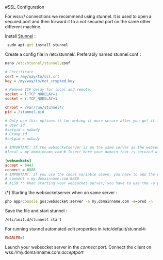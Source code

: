 #SSL Configuration

For wss:// connections we recommend using stunnel. It is used to open a secured port and then forward it to a not secured port on the same other different machine.

Install [Stunnel](https://www.stunnel.org/index.html) : 

```cmd
 sudo apt-get install stunnel
 ```

Create a config file in /etc/stunnel/. Preferably named stunnel.conf : 

```cmd
nano /etc/stunnel/stunnel.conf
```

```ini
# Certificate
cert = /my/way/to/ssl.crt
key = /my/way/to/not_crypted.key

# Remove TCP delay for local and remote.
socket = l:TCP_NODELAY=1
socket = r:TCP_NODELAY=1

chroot = /var/run/stunnel4/
pid = /stunnel.pid

# Only use this options if for making it more secure after you get it to work.
# User id
#setuid = nobody
# Group id
#setgid = nobody

# IMPORTANT: If the websocketserver is on the same server as the webserver use this:
#local = my.domainname.com # Insert here your domain that is secured with https.

[websockets]
accept = 8443
connect = 8888
# IMPORTANT: If you use the local variable above, you have to add the domainname here aswell.
# connect = my.domainname.com:8888 
# ALSO *: When starting your websocket server, you have to use the -a parameter to specify the domainname
```


(*) Starting the websocketserver when on same server :

```cmd
php app/console gos:websocket:server -a my.domainname.com -e=prod -n
```


Save the file and start stunnel : 

 ```cmd
/etc/init.d/stunnel4 start
```


For running stunnel automated edit properties in /etc/default/stunnel4:

```ini
ENABLED=1
```


Launch your websocket server in the *connect port*. 
Connect the client on wss://my.domainname.com:*acceptport*

